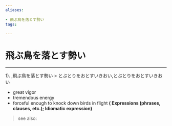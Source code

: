 ```yaml
---
aliases:
    
- 飛ぶ鳥を落とす勢い
tags:
    
---
```


# 飛ぶ鳥を落とす勢い
---
1).
,飛ぶ鳥を落とす勢い > とぶとりをおとすいきおい,とぶとりをおとすいきおい

- great vigor
- tremendous energy
- forceful enough to knock down birds in flight
**( Expressions (phrases, clauses, etc.); Idiomatic expression)**
> see also: 
            